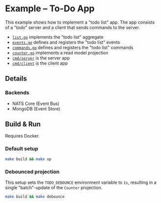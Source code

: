 # Example – To-Do App

This example shows how to implement a "todo list" app. The app consists of a
"todo" server and a client that sends commands to the server.

- [`list.go`](./list.go) implements the "todo list" aggregate
- [`events.go`](./events.go) defines and registers the "todo list" events
- [`commands.go`](./commands.go) defines and registers the "todo list" commands
- [`counter.go`](./counter.go) implements a read model projection
- [`cmd/server`](./cmd/server) is the server app
- [`cmd/client`](./cmd/client) is the client app

## Details

### Backends

- NATS Core (Event Bus)
- MongoDB (Event Store)

## Build & Run

Requires Docker.

### Default setup

```sh
make build && make up
```

### Debounced projection

This setup sets the `TODO_DEBOUNCE` environment variable to `1s`, resulting in
a single "batch"-update of the `Counter` projection.

```sh
make build && make debounce
```
